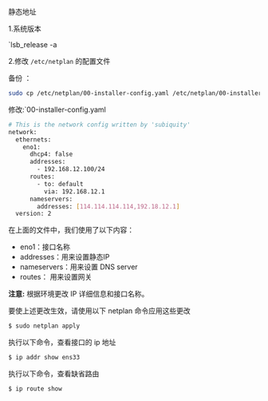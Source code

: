 静态地址

1.系统版本

`lsb_release -a

2.修改 `/etc/netplan` 的配置文件

备份 ：

```bash
sudo cp /etc/netplan/00-installer-config.yaml /etc/netplan/00-installer-config.yaml.original
```

修改:`00-installer-config.yaml

```bash
# This is the network config written by 'subiquity'
network:
  ethernets:
    eno1:
      dhcp4: false
      addresses:
        - 192.168.12.100/24
      routes:
        - to: default
          via: 192.168.12.1
      nameservers:
        addresses: [114.114.114.114,192.18.12.1]
  version: 2

```

在上面的文件中，我们使用了以下内容：

- eno1：接口名称
- addresses：用来设置静态IP
- nameservers：用来设置 DNS server
- routes： 用来设置网关

**注意:** 根据环境更改 IP 详细信息和接口名称。

要使上述更改生效，请使用以下 netplan 命令应用这些更改

```bash
$ sudo netplan apply
```

执行以下命令，查看接口的 ip 地址

```bash
$ ip addr show ens33
```

执行以下命令，查看缺省路由

```bash
$ ip route show
```





